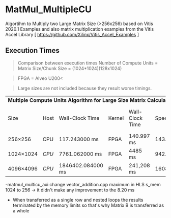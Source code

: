 # MatMul_MultipleCU
Algortihm to Multiply two Large Matrix Size (>256x256) based on Vitis 2020.1 Examples
and also matrix multiplication examples from the Vitis Accel Library [ https://github.com/Xilinx/Vitis_Accel_Examples ] 

## Execution Times

> Comparison between execution times
> Number of Compute Units = Matrix Size/Chunk Size = (1024*1024)(128x1024)

>FPGA = Alveo U200<

>Large sizes are not included because they result worse timings.
  


<table>
   <tr>
      <td colspan="8"><b>Multiple Compute Units Algorithm for Large Size Matrix Calculations</b></td>
  </tr>
    <tr>
    <td>Size</td>
    <td>Host</td>
    <td>Wall-Clock Time</td>
    <td>Kernel</td>
    <td>Wall-Clock Time</td>
    <td>Speedup</td>
    <td>Total on Chip Power</td>
    <td>BRAM Utilization</td>
  </tr>
    <tr>
      <td>256&times;256</td>
      <td>CPU</td>
      <td>117.243000 ms</td>
      <td>FPGA</td>
      <td>140.997 ms</td>
      <td>143.634240</td>
      <td>x</td>
      <td>x</td>
  </tr>
  <tr>
      <td>1024&times;1024</td>
      <td><i>CPU</i></td>
      <td> 7761.062000 ms</td>
      <td>FPGA</td>
      <td>4485 ms</td>
      <td>942.289325</td>
      <td>14.107 W</td>
      <td>14%</td>
  </tr>
    <tr>
      <td>4096&times;4096</td>
      <td><i>CPU</i></td>
      <td>1846402.084000 ms</td>
      <td>FPGA</td>
      <td> 241,208 ms</td>
      <td>16089.374149</td>
      <td>14.185 W</td>
      <td>14%</td>  
  </tr>
</table>

-matmul_multicu_axi change vector_addition.cpp  maximum in HLS s_mem 1024 to 256 -> it didn't make any improvement to the 8.20 ms
- When transferred as a single row and nested loops the results terminated by the memory limits so that's why Matrix B is transferred as a whole

